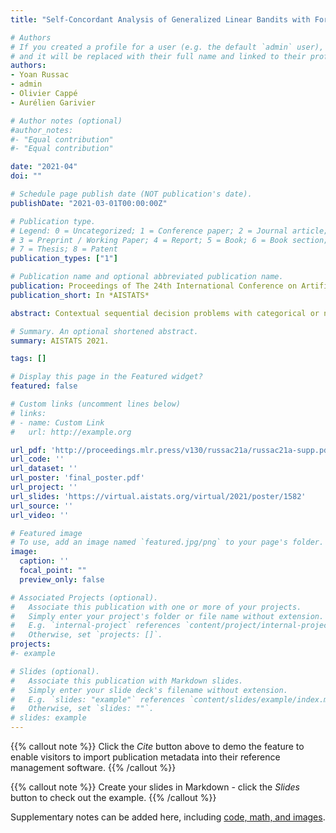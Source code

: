 ```yaml
---
title: "Self-Concordant Analysis of Generalized Linear Bandits with Forgetting"

# Authors
# If you created a profile for a user (e.g. the default `admin` user), write the username (folder name) here 
# and it will be replaced with their full name and linked to their profile.
authors:
- Yoan Russac
- admin
- Olivier Cappé
- Aurélien Garivier

# Author notes (optional)
#author_notes:
#- "Equal contribution"
#- "Equal contribution"

date: "2021-04"
doi: ""

# Schedule page publish date (NOT publication's date).
publishDate: "2021-03-01T00:00:00Z"

# Publication type.
# Legend: 0 = Uncategorized; 1 = Conference paper; 2 = Journal article;
# 3 = Preprint / Working Paper; 4 = Report; 5 = Book; 6 = Book section;
# 7 = Thesis; 8 = Patent
publication_types: ["1"]

# Publication name and optional abbreviated publication name.
publication: Proceedings of The 24th International Conference on Artificial Intelligence and Statistics (*AISTATS*)
publication_short: In *AISTATS*

abstract: Contextual sequential decision problems with categorical or numerical observations are ubiquitous and Generalized Linear Bandits (GLB) offer a solid theoretical framework to address them. In contrast to the case of linear bandits, existing algorithms for GLB have two drawbacks undermining their applicability. First, they rely on excessively pessimistic concentration bounds due to the non-linear nature of the model. Second, they require either non-convex projection steps or burn-in phases to enforce boundedness of the estimators. Both of these issues are worsened when considering non-stationary models, in which the GLB parameter may vary with time. In this work, we focus on self-concordant GLB (which include logistic and Poisson regression) with forgetting achieved either by the use of a sliding window or exponential weights. We propose a novel confidence-based algorithm for the maximum-likelihood estimator with forgetting and analyze its performance in abruptly changing environments. These results as well as the accompanying numerical simulations highlight the potential of the proposed approach to address non-stationarity in GLB.

# Summary. An optional shortened abstract.
summary: AISTATS 2021.

tags: []

# Display this page in the Featured widget?
featured: false

# Custom links (uncomment lines below)
# links:
# - name: Custom Link
#   url: http://example.org

url_pdf: 'http://proceedings.mlr.press/v130/russac21a/russac21a-supp.pdf'
url_code: ''
url_dataset: ''
url_poster: 'final_poster.pdf'
url_project: ''
url_slides: 'https://virtual.aistats.org/virtual/2021/poster/1582'
url_source: ''
url_video: ''

# Featured image
# To use, add an image named `featured.jpg/png` to your page's folder. 
image:
  caption: ''
  focal_point: ""
  preview_only: false

# Associated Projects (optional).
#   Associate this publication with one or more of your projects.
#   Simply enter your project's folder or file name without extension.
#   E.g. `internal-project` references `content/project/internal-project/index.md`.
#   Otherwise, set `projects: []`.
projects:
#- example

# Slides (optional).
#   Associate this publication with Markdown slides.
#   Simply enter your slide deck's filename without extension.
#   E.g. `slides: "example"` references `content/slides/example/index.md`.
#   Otherwise, set `slides: ""`.
# slides: example
---
```


{{% callout note %}}
Click the *Cite* button above to demo the feature to enable visitors to import publication metadata into their reference management software.
{{% /callout %}}

{{% callout note %}}
Create your slides in Markdown - click the *Slides* button to check out the example.
{{% /callout %}}

Supplementary notes can be added here, including [code, math, and images](https://wowchemy.com/docs/writing-markdown-latex/).
